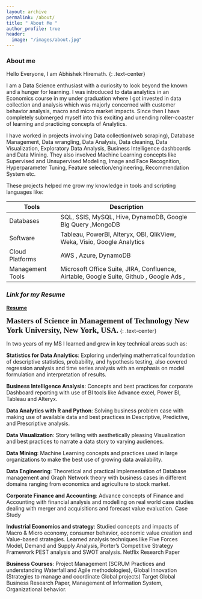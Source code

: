 ```yaml
---
layout: archive
permalink: /about/
title: " About Me "
author_profile: true
header:
  image: "/images/about.jpg"
---
```

### About me
Hello Everyone, I am Abhishek Hiremath.
{: .text-center}

I am a Data Science enthusiast with a curiosity to look beyond the known and a hunger for learning. I was introduced to data analytics in an Economics course in my under graduation where I got invested in data collection and analysis which was majorly concerned with customer behavior analysis, macro and micro market impacts. Since then I have completely submerged myself into this exciting and unending roller-coaster of learning and practicing concepts of Analytics.

I have worked in projects involving Data collection(web scraping), Database Management, Data wrangling, Data Analysis, Data cleaning, Data Visualization, Exploratory Data Analysis, Business Intelligence dashboards and Data Mining. They also involved Machine Learning concepts like Supervised and Unsupervised Modeling, Image and Face Recognition, Hyperparameter Tuning, Feature selection/engineering, Recommendation System etc.

These projects helped me grow my knowledge in tools and scripting languages like:

|   Tools | Description |
| ------ | ----------- |
| Databases | SQL, SSIS, MySQL, Hive, DynamoDB, Google Big Query ,MongoDB |
| Software | Tableau, PowerBI, Alteryx, OBI, QlikView, Weka, Visio, Google Analytics |
| Cloud Platforms | AWS , Azure, DynamoDB |
| Management Tools | Microsoft Office Suite, JIRA, Confluence, Airtable, Google Suite, Github , Google Ads , |

### *Link for my Resume*

[**Resume**](https://github.com/Abhishek6055/resume.git)

<span style="font-family:Papyrus; font-size:1.5em;">**Masters of Science in Management of Technology
New York University, New York, USA.**</span>
{: .text-center}

In two years of my MS I learned and grew in key technical areas such as:

**Statistics for Data Analytics**: Exploring underlying mathematical foundation of descriptive statistics, probability, and hypothesis testing, also covered regression analysis and time series analysis with an emphasis on model formulation and interpretation of results.

**Business Intelligence Analysis**: Concepts and best practices for corporate Dashboard reporting with use of BI tools like Advance excel, Power BI, Tableau and Alteryx.

**Data Analytics with R and Python**: Solving business problem case with making use of available data and best practices in Descriptive, Predictive, and Prescriptive analysis.

**Data Visualization**: Story telling with aesthetically pleasing Visualization and best practices to narrate a data story to varying audiences.

**Data Mining**: Machine Learning concepts and practices used in large organizations to make the best use of growing data availability.

**Data Engineering**: Theoretical and practical implementation of Database management and Graph Network theory with business cases in different domains ranging from economics and agriculture to stock market.

**Corporate Finance and Accounting**: Advance concepts of Finance and Accounting with financial analysis and modelling on real world case studies dealing with merger and acquisitions and forecast value evaluation. Case Study

**Industrial Economics and strategy**: Studied concepts and impacts of Macro & Micro economy, consumer behavior, economic value creation and Value-based strategies. Learned analysis techniques like Five Forces Model, Demand and Supply Analysis, Porter’s Competitive Strategy Framework PEST analysis and SWOT analysis. Netflix Research Paper

**Business Courses**: Project Management (SCRUM Practices and understanding Waterfall and Agile methodologies), Global Innovation (Strategies to manage and coordinate Global projects) Target Global Business Research Paper, Management of Information System, Organizational behavior.
